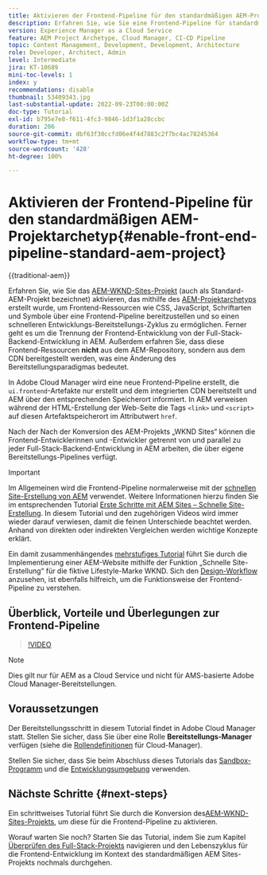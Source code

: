 ```yaml
---
title: Aktivieren der Frontend-Pipeline für den standardmäßigen AEM-Projektarchetyp
description: Erfahren Sie, wie Sie eine Frontend-Pipeline für standardmäßige AEM-Projekte aktivieren, um statische Ressourcen wie CSS, JavaScript, Schriftarten und Symbole schneller bereitzustellen. Ferner geht es um die Trennung der Frontend-Entwicklung von der Full-Stack-Backend-Entwicklung in AEM.
version: Experience Manager as a Cloud Service
feature: AEM Project Archetype, Cloud Manager, CI-CD Pipeline
topic: Content Management, Development, Development, Architecture
role: Developer, Architect, Admin
level: Intermediate
jira: KT-10689
mini-toc-levels: 1
index: y
recommendations: disable
thumbnail: 53409343.jpg
last-substantial-update: 2022-09-23T00:00:00Z
doc-type: Tutorial
exl-id: b795e7e8-f611-4fc3-9846-1d3f1a28ccbc
duration: 206
source-git-commit: dbf63f30ccfd06e4f4d7883c2f7bc4ac78245364
workflow-type: tm+mt
source-wordcount: '428'
ht-degree: 100%

---
```


# Aktivieren der Frontend-Pipeline für den standardmäßigen AEM-Projektarchetyp{#enable-front-end-pipeline-standard-aem-project}

{{traditional-aem}}

Erfahren Sie, wie Sie das [AEM-WKND-Sites-Projekt](https://github.com/adobe/aem-guides-wknd) (auch als Standard-AEM-Projekt bezeichnet) aktivieren, das mithilfe des [AEM-Projektarchetyps](https://github.com/adobe/aem-project-archetype) erstellt wurde, um Frontend-Ressourcen wie CSS, JavaScript, Schriftarten und Symbole über eine Frontend-Pipeline bereitzustellen und so einen schnelleren Entwicklungs-Bereitstellungs-Zyklus zu ermöglichen. Ferner geht es um die Trennung der Frontend-Entwicklung von der Full-Stack-Backend-Entwicklung in AEM. Außerdem erfahren Sie, dass diese Frontend-Ressourcen __nicht__ aus dem AEM-Repository, sondern aus dem CDN bereitgestellt werden, was eine Änderung des Bereitstellungsparadigmas bedeutet.


In Adobe Cloud Manager wird eine neue Frontend-Pipeline erstellt, die `ui.frontend`-Artefakte nur erstellt und dem integrierten CDN bereitstellt und AEM über den entsprechenden Speicherort informiert. In AEM verweisen während der HTML-Erstellung der Web-Seite die Tags `<link>` und `<script>` auf diesen Artefaktspeicherort im Attributwert `href`.

Nach der Nach der Konversion des AEM-Projekts „WKND Sites“ können die Frontend-Entwicklerinnen und -Entwickler getrennt von und parallel zu jeder Full-Stack-Backend-Entwicklung in AEM arbeiten, die über eigene Bereitstellungs-Pipelines verfügt.

>[!IMPORTANT]
>
>Im Allgemeinen wird die Frontend-Pipeline normalerweise mit der [schnellen Site-Erstellung von AEM](https://experienceleague.adobe.com/docs/experience-manager-cloud-service/content/sites/administering/site-creation/quick-site/overview.html?lang=de) verwendet. Weitere Informationen hierzu finden Sie im entsprechenden Tutorial [Erste Schritte mit AEM Sites – Schnelle Site-Erstellung](https://experienceleague.adobe.com/docs/experience-manager-learn/getting-started-wknd-tutorial-develop/site-template/overview.html?lang=de). In diesem Tutorial und den zugehörigen Videos wird immer wieder darauf verwiesen, damit die feinen Unterschiede beachtet werden. Anhand von direkten oder indirekten Vergleichen werden wichtige Konzepte erklärt.


Ein damit zusammenhängendes [mehrstufiges Tutorial](https://experienceleague.adobe.com/docs/experience-manager-learn/getting-started-wknd-tutorial-develop/site-template/overview.html?lang=de) führt Sie durch die Implementierung einer AEM-Website mithilfe der Funktion „Schnelle Site-Erstellung“ für die fiktive Lifestyle-Marke WKND. Sich den [Design-Workflow](https://experienceleague.adobe.com/docs/experience-manager-learn/getting-started-wknd-tutorial-develop/site-template/theming.html?lang=de) anzusehen, ist ebenfalls hilfreich, um die Funktionsweise der Frontend-Pipeline zu verstehen.

## Überblick, Vorteile und Überlegungen zur Frontend-Pipeline

>[!VIDEO](https://video.tv.adobe.com/v/3409343?quality=12&learn=on)


>[!NOTE]
>
>Dies gilt nur für AEM as a Cloud Service und nicht für AMS-basierte Adobe Cloud Manager-Bereitstellungen.

## Voraussetzungen

Der Bereitstellungsschritt in diesem Tutorial findet in Adobe Cloud Manager statt. Stellen Sie sicher, dass Sie über eine Rolle __Bereitstellungs-Manager__ verfügen (siehe die [Rollendefinitionen](https://experienceleague.adobe.com/docs/experience-manager-cloud-manager/content/requirements/users-and-roles.html?lang=de#role-definitions) für Cloud-Manager).

Stellen Sie sicher, dass Sie beim Abschluss dieses Tutorials das [Sandbox-Programm](https://experienceleague.adobe.com/docs/experience-manager-cloud-service/content/implementing/using-cloud-manager/programs/introduction-sandbox-programs.html?lang=de) und die [Entwicklungsumgebung](https://experienceleague.adobe.com/docs/experience-manager-cloud-service/content/implementing/using-cloud-manager/manage-environments.html?lang=de) verwenden.

## Nächste Schritte {#next-steps}

Ein schrittweises Tutorial führt Sie durch die Konversion des[AEM-WKND-Sites-Projekts](https://github.com/adobe/aem-guides-wknd), um diese für die Frontend-Pipeline zu aktivieren.

Worauf warten Sie noch? Starten Sie das Tutorial, indem Sie zum Kapitel [Überprüfen des Full-Stack-Projekts](review-uifrontend-module.md) navigieren und den Lebenszyklus für die Frontend-Entwicklung im Kontext des standardmäßigen AEM Sites-Projekts nochmals durchgehen.
